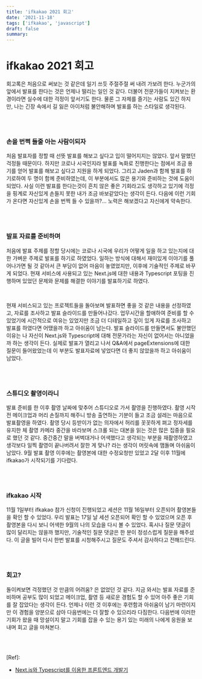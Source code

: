 ```yaml
---
title: 'ifkakao 2021 회고'
date: '2021-11-18'
tags: ['ifkakao', 'javascript']
draft: false
summary:
---
```


# ifkakao 2021 회고

회고록은 처음으로 써보는 것 같은데 일기 쓰듯 주절주절 써 내려 가보려 한다. 누군가의 앞에서 발표를 한다는 것은 언제나 떨리는 일인 것 같다.
더불어 전문가들이 지켜보는 환경이라면 실수에 대한 걱정이 앞서기도 한다. 물론 그 자체를 즐기는 사람도 있긴 하지만, 나는 긴장 속에서 길 잃은 아이처럼 불안해하며 발표를 하는 스타일로 생각된다.

<br /><br />

### 손을 번쩍 들줄 아는 사람이되자

처음 발표자를 정할 때 선뜻 발표를 해보고 싶다고 입이 떨어지지는 않았다. 앞서 말했던 걱정들 때문이다. 하지만 코로나 시국인지라 발표를 녹화로 진행한다는 점에서 조금 용기를 얻어 발표를 해보고 싶다고 지원을 하게 되었다. 그리고 Jaden과 함께 발표를 하기로하여 두 명이 함께 준비하였는데, 이 부분에서도 많은 용기와 준비하는 것에 도움이 되었다. 사실 이런 발표를 한다는것이 흔치 않은 좋은 기회라고도 생각하고 있기에 걱정을 핑계로 자신있게 손들지 못한 내가 조금 바보같았다는 생각이 든다. 다음에 이런 기회가 온다면 자신있게 손을 번쩍 들 수 있을까?... 노력은 해보겠다고 자신에게 약속한다.

<br /><br />

### 발표 자료를 준비하며

처음에 발표 주제를 정할 당시에는 코로나 시국에 우리가 어떻게 일을 하고 있는지에 대한 가벼운 주제로 발표를 하기로 하였었다. 일하는 방식에 대해서 재미있게 이야기를 풀어나가면 될 것 같아서 큰 부담이 없어 마음이 놓였었지만, 이후에 기술적인 주제로 바꾸게 되었다. 현재 서비스에 사용되고 있는 Next.js에 대한 내용과 Typescript 포팅을 진행하며 있었던 문제와 문제를 해결한 이야기를 발표하기로 하였다.

<br />

현재 서비스되고 있는 프로젝트들을 돌아보며 발표하면 좋을 것 같은 내용을 선정하였고, 자료를 조사하고 발표 슬라이드를 만들어나갔다. 업무시간을 할애하여 준비를 할 수 있었기에 시간적으로 여유는 있었지만 조금 더 디테일하고 깊이 있게 자료를 조사하고 발표를 하였다면 어땠을까 하고 아쉬움이 남는다. 발표 슬라이드를 만들면서도 불안했던 이유는 나 자신이 Next.js와 Typescript에 대해 전문가라는 자신이 없어서는 아니었을까 하는 생각이 든다. 실제로 발표가 열리고 나서 Q&A에서 pageExtensions에 대한 질문이 들어왔었는데 이 부분도 발표자료에 넣었다면 더 좋지 않았을까 하고 아쉬움이 남았다.

<br /><br />

### 스튜디오 촬영이라니

발표 준비를 한 이후 촬영 날짜에 맞추어 스튜디오로 가서 촬영을 진행하였다. 촬영 시작 전 메이크업과 머리 손질까지 해주니 방송 출연하는 기분이 들고 조금 설레는 마음으로 발표촬영을 하였다. 촬영 당시 등받이가 없는 의자에서 허리를 꼿꼿하게 펴고 정자세를 유지한 체 촬영 카메라 중간을 바라보며 스크롤 되는 대본을 읽는 것은 많은 집중을 필요로 했던 것 같다. 중간중간 말을 버벅대거나 어색했다고 생각되는 부분을 재촬영하였고 생각보다 일찍 촬영이 끝나버려서 잘한 게 맞나? 라는 생각이 머릿속에 맴돌며 아쉬움이 남았다. 9월 발표 촬영 이후에는 촬영본에 대한 수정요청만 있었고 2달 이후 11월에 ifkakao가 시작되기를 기다렸다.

<br /><br />

### ifkakao 시작

11월 1일부터 ifkakao 참가 신청이 진행되었고 세션은 11월 16일부터 오픈되어 촬영본들을 확인 할 수 있었다. 우리 발표는 17일 날 세션 오픈되어 확인 할 수 있었으며 오픈 후 촬영본을 다시 보니 어색한 9월의 나의 모습을 다시 볼 수 있었다. 혹시나 질문 댓글이 많이 달리지는 않을까 했지만, 기술적인 질문 댓글은 한 분이 정성스럽게 질문을 해주셨다. 이 글을 빌어 다시 한번 발표를 시청해주시고 질문도 주셔서 감사하다고 전해드린다.

<br /><br />

### 회고?

돌이켜보면 걱정했던 것 만큼의 어려움? 은 없었던 것 같다. 지금 와서는 발표 자료를 준비하며 공부도 많이 되었고 메이크업, 촬영 등 새로운 경험도 할 수 있어 아주 좋은 기회를 잘 잡았다는 생각이 든다. 언제나 이런 것 이후에는 후련함과 아쉬움이 남기 마련이지만 이 경험을 양분으로 삼아 다음번에는 더 잘할 수 있으리라 다짐한다. 다음번에 이러한 기회가 왔을 때 망설이지 말고 기회를 잡을 수 있는 용기 있는 미래의 나에게 응원을 보내며 회고 글을 마쳐본다.

<br /><br />

[Ref]:

- [Next.js와 Typescript를 이용한 프론트엔드 개발기](https://if.kakao.com/session/40)

<br /><br /><br />

